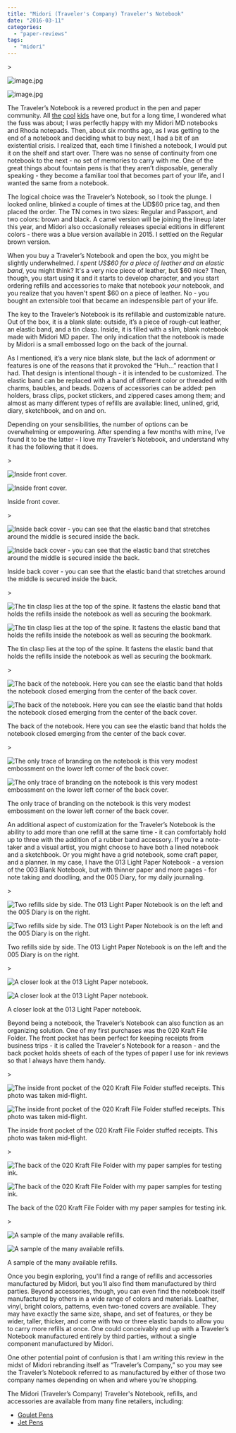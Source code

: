 ```yaml
---
title: "Midori (Traveler's Company) Traveler's Notebook"
date: "2016-03-11"
categories: 
  - "paper-reviews"
tags: 
  - "midori"
---
```


\>

<img src="https://images.squarespace-cdn.com/content/v1/4ff3a147e4b0d277e95412d1/1451414123996-DY535XCI28WO9YS0KHFQ/image.jpg" alt="image.jpg" />

![image.jpg](https://images.squarespace-cdn.com/content/v1/4ff3a147e4b0d277e95412d1/1451414123996-DY535XCI28WO9YS0KHFQ/image.jpg)

The Traveler’s Notebook is a revered product in the pen and paper community. All [the](http://scription.typepad.com/blog/) [cool](http://www.leighreyes.com/) [kids](http://www.penaddict.com/blog/2015/3/2/midori-travelers-notebook-passport-review) have one, but for a long time, I wondered what the fuss was about; I was perfectly happy with my Midori MD notebooks and Rhoda notepads. Then, about six months ago, as I was getting to the end of a notebook and deciding what to buy next, I had a bit of an existential crisis. I realized that, each time I finished a notebook, I would put it on the shelf and start over. There was no sense of continuity from one notebook to the next - no set of memories to carry with me. One of the great things about fountain pens is that they aren’t disposable, generally speaking - they become a familiar tool that becomes part of your life, and I wanted the same from a notebook.

The logical choice was the Traveler’s Notebook, so I took the plunge. I looked online, blinked a couple of times at the UD$60 price tag, and then placed the order. The TN comes in two sizes: Regular and Passport, and two colors: brown and black. A camel version will be joining the lineup later this year, and Midori also occasionally releases special editions in different colors - there was a blue version available in 2015. I settled on the Regular brown version.

When you buy a Traveler’s Notebook and open the box, you might be slightly underwhelmed. _I spent US$60 for a piece of leather and an elastic band_, you might think? It's a very nice piece of leather, but $60 nice? Then, though, you start using it and it starts to develop character, and you start ordering refills and accessories to make that notebook _your_ notebook, and you realize that you haven't spent $60 on a piece of leather. No - you bought an extensible tool that became an indespensible part of your life.

The key to the Traveler’s Notebook is its refillable and customizable nature. Out of the box, it is a blank slate: outside, it’s a piece of rough-cut leather, an elastic band, and a tin clasp. Inside, it is filled with a slim, blank notebook made with Midori MD paper. The only indication that the notebook is made by Midori is a small embossed logo on the back of the journal.

As I mentioned, it’s a very nice blank slate, but the lack of adornment or features is one of the reasons that it provoked the “Huh...” reaction that I had. That design is intentional though - it is intended to be customized. The elastic band can be replaced with a band of different color or threaded with charms, baubles, and beads. Dozens of accessories can be added: pen holders, brass clips, pocket stickers, and zippered cases among them; and almost as many different types of refills are available: lined, unlined, grid, diary, sketchbook, and on and on.

Depending on your sensibilities, the number of options can be overwhelming or empowering. After spending a few months with mine, I’ve found it to be the latter - I love my Traveler’s Notebook, and understand why it has the following that it does. 

\>

<img src="https://images.squarespace-cdn.com/content/v1/4ff3a147e4b0d277e95412d1/1451414190445-FJYEYOK95NHUI19KS59S/image.jpg" alt="Inside front cover." />

![Inside front cover.](https://images.squarespace-cdn.com/content/v1/4ff3a147e4b0d277e95412d1/1451414190445-FJYEYOK95NHUI19KS59S/image.jpg)

Inside front cover.

\>

<img src="https://images.squarespace-cdn.com/content/v1/4ff3a147e4b0d277e95412d1/1451414210855-IAMDTMLLD4I7L9KCNK88/image.jpg" alt="Inside back cover - you can see that the elastic band that stretches around the middle is secured inside the back." />

![Inside back cover - you can see that the elastic band that stretches around the middle is secured inside the back.](https://images.squarespace-cdn.com/content/v1/4ff3a147e4b0d277e95412d1/1451414210855-IAMDTMLLD4I7L9KCNK88/image.jpg)

Inside back cover - you can see that the elastic band that stretches around the middle is secured inside the back.

\>

<img src="https://images.squarespace-cdn.com/content/v1/4ff3a147e4b0d277e95412d1/1451414262654-XQ84URDMJ2EE9Q2651ZL/image.jpg" alt="The tin clasp lies at the top of the spine. It fastens the elastic band that holds the refills inside the notebook as well as securing the bookmark." />

![The tin clasp lies at the top of the spine. It fastens the elastic band that holds the refills inside the notebook as well as securing the bookmark.](https://images.squarespace-cdn.com/content/v1/4ff3a147e4b0d277e95412d1/1451414262654-XQ84URDMJ2EE9Q2651ZL/image.jpg)

The tin clasp lies at the top of the spine. It fastens the elastic band that holds the refills inside the notebook as well as securing the bookmark.

\>

<img src="https://images.squarespace-cdn.com/content/v1/4ff3a147e4b0d277e95412d1/1451414173570-Z9LQFJRTXV1E4IJ1C6E6/image.jpg" alt="The back of the notebook. Here you can see the elastic band that holds the notebook closed emerging from the center of the back cover." />

![The back of the notebook. Here you can see the elastic band that holds the notebook closed emerging from the center of the back cover.](https://images.squarespace-cdn.com/content/v1/4ff3a147e4b0d277e95412d1/1451414173570-Z9LQFJRTXV1E4IJ1C6E6/image.jpg)

The back of the notebook. Here you can see the elastic band that holds the notebook closed emerging from the center of the back cover.

\>

<img src="https://images.squarespace-cdn.com/content/v1/4ff3a147e4b0d277e95412d1/1451414160468-LJ9WC4HJ3ZMH9V343IEF/image.jpg" alt="The only trace of branding on the notebook is this very modest embossment on the lower left corner of the back cover." />

![The only trace of branding on the notebook is this very modest embossment on the lower left corner of the back cover.](https://images.squarespace-cdn.com/content/v1/4ff3a147e4b0d277e95412d1/1451414160468-LJ9WC4HJ3ZMH9V343IEF/image.jpg)

The only trace of branding on the notebook is this very modest embossment on the lower left corner of the back cover.

An additional aspect of customization for the Traveler’s Notebook is the ability to add more than one refill at the same time - it can comfortably hold up to three with the addition of a rubber band accessory. If you’re a note-taker and a visual artist, you might choose to have both a lined notebook and a sketchbook. Or you might have a grid notebook, some craft paper, and a planner. In my case, I have the 013 Light Paper Notebook - a version of the 003 Blank Notebook, but with thinner paper and more pages - for note taking and doodling, and the 005 Diary, for my daily journaling.

\>

<img src="https://images.squarespace-cdn.com/content/v1/4ff3a147e4b0d277e95412d1/1451414244662-TE6OGUV6FPSAJW5KWQPL/image.jpg" alt="Two refills side by side. The 013 Light Paper Notebook is on the left and the 005 Diary is on the right." />

![Two refills side by side. The 013 Light Paper Notebook is on the left and the 005 Diary is on the right.](https://images.squarespace-cdn.com/content/v1/4ff3a147e4b0d277e95412d1/1451414244662-TE6OGUV6FPSAJW5KWQPL/image.jpg)

Two refills side by side. The 013 Light Paper Notebook is on the left and the 005 Diary is on the right.

\>

<img src="https://images.squarespace-cdn.com/content/v1/4ff3a147e4b0d277e95412d1/1451414290785-PVVR3T5HMHX3MAD3VD8M/image.jpg" alt="A closer look at the 013 Light Paper notebook." />

![A closer look at the 013 Light Paper notebook.](https://images.squarespace-cdn.com/content/v1/4ff3a147e4b0d277e95412d1/1451414290785-PVVR3T5HMHX3MAD3VD8M/image.jpg)

A closer look at the 013 Light Paper notebook.

Beyond being a notebook, the Traveler’s Notebook can also function as an organizing solution. One of my first purchases was the 020 Kraft File Folder. The front pocket has been perfect for keeping receipts from business trips - it is called the Traveler's Notebook for a reason - and the back pocket holds sheets of each of the types of paper I use for ink reviews so that I always have them handy. 

\>

<img src="https://images.squarespace-cdn.com/content/v1/4ff3a147e4b0d277e95412d1/1457709327415-TQULEXA1EV1DFMS49JLI/image-asset.jpeg" alt="The inside front pocket of the 020 Kraft File Folder stuffed receipts. This photo was taken mid-flight." />

![The inside front pocket of the 020 Kraft File Folder stuffed receipts. This photo was taken mid-flight.](https://images.squarespace-cdn.com/content/v1/4ff3a147e4b0d277e95412d1/1457709327415-TQULEXA1EV1DFMS49JLI/image-asset.jpeg)

The inside front pocket of the 020 Kraft File Folder stuffed receipts. This photo was taken mid-flight.

\>

<img src="https://images.squarespace-cdn.com/content/v1/4ff3a147e4b0d277e95412d1/1457709284502-SNEKNZAC8MSX61JDEUIU/image-asset.jpeg" alt="The back of the 020 Kraft File Folder with my paper samples for testing ink." />

![The back of the 020 Kraft File Folder with my paper samples for testing ink.](https://images.squarespace-cdn.com/content/v1/4ff3a147e4b0d277e95412d1/1457709284502-SNEKNZAC8MSX61JDEUIU/image-asset.jpeg)

The back of the 020 Kraft File Folder with my paper samples for testing ink.

\>

<img src="https://images.squarespace-cdn.com/content/v1/4ff3a147e4b0d277e95412d1/1457709448579-42UP24MR53QCALYL1355/image-asset.jpeg" alt="A sample of the many available refills." />

![A sample of the many available refills.](https://images.squarespace-cdn.com/content/v1/4ff3a147e4b0d277e95412d1/1457709448579-42UP24MR53QCALYL1355/image-asset.jpeg)

A sample of the many available refills.

Once you begin exploring, you'll find a range of refills and accessories manufactured by Midori, but you'll also find them manufactured by third parties. Beyond accessories, though, you can even find the notebook itself manufactured by others in a wide range of colors and materials. Leather, vinyl, bright colors, patterns, even two-toned covers are available. They may have exactly the same size, shape, and set of features, or they be wider, taller, thicker, and come with two or three elastic bands to allow you to carry more refills at once. One could conceivably end up with a Traveler’s Notebook manufactured entirely by third parties, without a single component manufactured by Midori.

One other potential point of confusion is that I am writing this review in the midst of Midori rebranding itself as “Traveler’s Company,” so you may see the Traveler’s Notebook referred to as manufactured by either of those two company names depending on when and where you’re shopping.

The Midori (Traveler’s Company) Traveler's Notebook, refills, and accessories are available from many fine retailers, including:

- [Goulet Pens](http://www.gouletpens.com/tn13715006/p/TN13715006)
- [Jet Pens](http://www.jetpens.com/Midori-Traveler-s-Notebook-Starter-Kit-Regular-Size-Brown-Leather/pd/13623)
